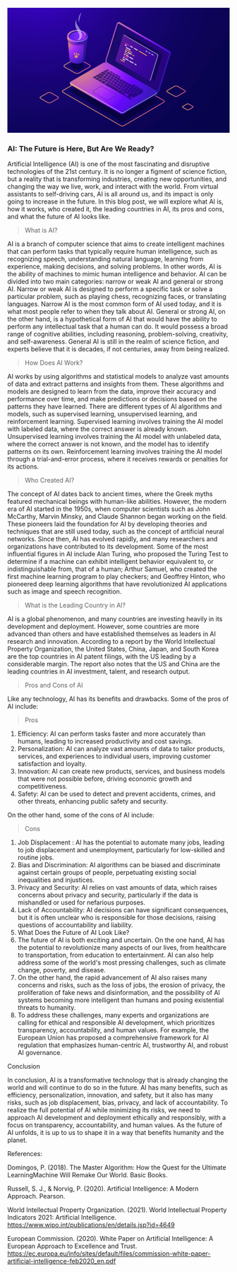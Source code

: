 ![AI: The Future is Here, But Are We Ready?](/images/blog-image-1.jpg)

### AI: The Future is Here, But Are We Ready?


Artificial Intelligence (AI) is one of the most fascinating and disruptive technologies of the 21st century. It is no longer a figment of science fiction, but a reality that is transforming industries, creating new opportunities, and changing the way we live, work, and interact with the world. From virtual assistants to self-driving cars, AI is all around us, and its impact is only going to increase in the future. In this blog post, we will explore what AI is, how it works, who created it, the leading countries in AI, its pros and cons, and what the future of AI looks like.

>What is AI?

AI is a branch of computer science that aims to create intelligent machines that can perform tasks that typically require human intelligence, such as recognizing speech, understanding natural language, learning from experience, making decisions, and solving problems. In other words, AI is the ability of machines to mimic human intelligence and behavior. AI can be divided into two main categories: narrow or weak AI and general or strong AI.
Narrow or weak AI is designed to perform a specific task or solve a particular problem, such as playing chess, recognizing faces, or translating languages. Narrow AI is the most common form of AI used today, and it is what most people refer to when they talk about AI.
General or strong AI, on the other hand, is a hypothetical form of AI that would have the ability to perform any intellectual task that a human can do. It would possess a broad range of cognitive abilities, including reasoning, problem-solving, creativity, and self-awareness. General AI is still in the realm of science fiction, and experts believe that it is decades, if not centuries, away from being realized.

>How Does AI Work?

AI works by using algorithms and statistical models to analyze vast amounts of data and extract patterns and insights from them. These algorithms and models are designed to learn from the data, improve their accuracy and performance over time, and make predictions or decisions based on the patterns they have learned.
There are different types of AI algorithms and models, such as supervised learning, unsupervised learning, and reinforcement learning. Supervised learning involves training the AI model with labeled data, where the correct answer is already known. Unsupervised learning involves training the AI model with unlabeled data, where the correct answer is not known, and the model has to identify patterns on its own. Reinforcement learning involves training the AI model through a trial-and-error process, where it receives rewards or penalties for its actions.

>Who Created AI?

The concept of AI dates back to ancient times, where the Greek myths featured mechanical beings with human-like abilities. However, the modern era of AI started in the 1950s, when computer scientists such as John McCarthy, Marvin Minsky, and Claude Shannon began working on the field. These pioneers laid the foundation for AI by developing theories and techniques that are still used today, such as the concept of artificial neural networks.
Since then, AI has evolved rapidly, and many researchers and organizations have contributed to its development. Some of the most influential figures in AI include Alan Turing, who proposed the Turing Test to determine if a machine can exhibit intelligent behavior equivalent to, or indistinguishable from, that of a human; Arthur Samuel, who created the first machine learning program to play checkers; and Geoffrey Hinton, who pioneered deep learning algorithms that have revolutionized AI applications such as image and speech recognition.

>What is the Leading Country in AI?

AI is a global phenomenon, and many countries are investing heavily in its development and deployment. However, some countries are more advanced than others and have established themselves as leaders in AI research and innovation. According to a report by the World Intellectual Property Organization, the United States, China, Japan, and South Korea are the top countries in AI patent filings, with the US leading by a considerable margin. The report also notes that the US and China are the leading countries in AI investment, talent, and research output.

>Pros and Cons of AI

Like any technology, AI has its benefits and drawbacks. Some of the pros of AI include:
>Pros
1.	Efficiency: AI can perform tasks faster and more accurately than humans, leading to increased productivity and cost savings.
2.	Personalization: AI can analyze vast amounts of data to tailor products, services, and experiences to individual users, improving customer satisfaction and loyalty.
3.	Innovation: AI can create new products, services, and business models that were not possible before, driving economic growth and competitiveness.
4.	Safety: AI can be used to detect and prevent accidents, crimes, and other threats, enhancing public safety and security.

On the other hand, some of the cons of AI include:
>Cons

1.	Job Displacement : AI has the potential to automate many jobs, leading to job displacement and unemployment, particularly for low-skilled and routine jobs.
2.	Bias and Discrimination: AI algorithms can be biased and discriminate against certain groups of people, perpetuating existing social inequalities and injustices.
3.	Privacy and Security: AI relies on vast amounts of data, which raises concerns about privacy and security, particularly if the data is mishandled or used for nefarious purposes.
4.	Lack of Accountability: AI decisions can have significant consequences, but it is often unclear who is responsible for those decisions, raising questions of accountability and liability.
5.	What Does the Future of AI Look Like?
6.	The future of AI is both exciting and uncertain. On the one hand, AI has the potential to revolutionize many aspects of our lives, from healthcare to transportation, from education to entertainment. AI can also help address some of the world's most pressing challenges, such as climate change, poverty, and disease.
7.	On the other hand, the rapid advancement of AI also raises many concerns and risks, such as the loss of jobs, the erosion of privacy, the proliferation of fake news and disinformation, and the possibility of AI systems becoming more intelligent than humans and posing existential threats to humanity.
8.	To address these challenges, many experts and organizations are calling for ethical and responsible AI development, which prioritizes transparency, accountability, and human values. For example, the European Union has proposed a comprehensive framework for AI regulation that emphasizes human-centric AI, trustworthy AI, and robust AI governance.

Conclusion

In conclusion, AI is a transformative technology that is already changing the world and will continue to do so in the future. AI has many benefits, such as efficiency, personalization, innovation, and safety, but it also has many risks, such as job displacement, bias, privacy, and lack of accountability. To realize the full potential of AI while minimizing its risks, we need to approach AI development and deployment ethically and responsibly, with a focus on transparency, accountability, and human values. As the future of AI unfolds, it is up to us to shape it in a way that benefits humanity and the planet.




References:



Domingos, P. (2018). The Master Algorithm: How the Quest for the Ultimate LearningMachine Will Remake Our World. Basic Books.

Russell, S. J., & Norvig, P. (2020). Artificial Intelligence: A Modern Approach. Pearson.

World Intellectual Property Organization. (2021). World Intellectual Property Indicators 2021: Artificial Intelligence. https://www.wipo.int/publications/en/details.jsp?id=4649

European Commission. (2020). White Paper on Artificial Intelligence: A European 
Approach to Excellence and Trust. https://ec.europa.eu/info/sites/default/files/commission-white-paper-artificial-intelligence-feb2020_en.pdf
